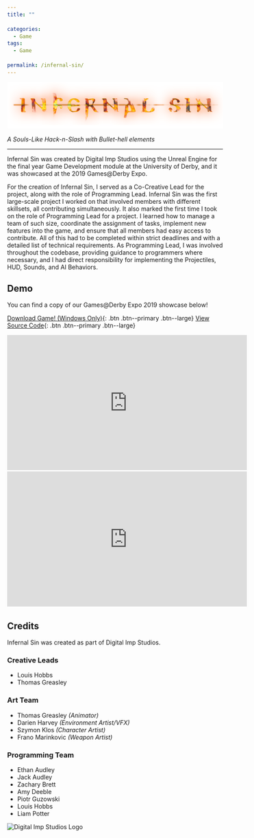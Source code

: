 ```yaml
---
title: ""

categories:
  - Game
tags:
  - Game

permalink: /infernal-sin/
---
```


![Infernal Sin Logo](/assets/images/infernalsinlogo.png)

*A Souls-Like Hack-n-Slash with Bullet-hell elements*

---

Infernal Sin was created by Digital Imp Studios using the Unreal Engine for the final year Game Development module at the University of Derby, and it was showcased at the 2019 Games@Derby Expo.

For the creation of Infernal Sin, I served as a Co-Creative Lead for the project, along with the role of Programming Lead. Infernal Sin was the first large-scale project I worked on that involved members with different skillsets, all contributing simultaneously. It also marked the first time I took on the role of Programming Lead for a project. I learned how to manage a team of such size, coordinate the assignment of tasks, implement new features into the game, and ensure that all members had easy access to contribute. All of this had to be completed within strict deadlines and with a detailed list of technical requirements. As Programming Lead, I was involved throughout the codebase, providing guidance to programmers where necessary, and I had direct responsibility for implementing the Projectiles, HUD, Sounds, and AI Behaviors.

## Demo

You can find a copy of our Games@Derby Expo 2019 showcase below!

[<i class="fas fa-download"></i> Download Game! (Windows Only)](https://drive.google.com/uc?export=download&id=1RpPXbu4F-f86DM3pq-PRVSVuokW6b0-E){: .btn .btn--primary .btn--large}
[<i class="fab fa-gitlab"></i> View Source Code](https://gitlab.com/Bazzadwarf/pi){: .btn .btn--primary .btn--large}

<iframe width="560" height="315" src="https://www.youtube.com/embed/v5kYVwh9sC0?si=cmpi7Xd-aWJGwX6W" title="YouTube video player" frameborder="0" allow="accelerometer; autoplay; clipboard-write; encrypted-media; gyroscope; picture-in-picture; web-share" referrerpolicy="strict-origin-when-cross-origin" allowfullscreen></iframe>
<br>
<iframe width="560" height="315" src="https://www.youtube.com/embed/j1sgWUjcdhc?si=JDrWY5oNW4x2MN6R" title="YouTube video player" frameborder="0" allow="accelerometer; autoplay; clipboard-write; encrypted-media; gyroscope; picture-in-picture; web-share" referrerpolicy="strict-origin-when-cross-origin" allowfullscreen></iframe>

## Credits

Infernal Sin was created as part of Digital Imp Studios.

### Creative Leads

* Louis Hobbs [<i class="fab fa-linkedin"></i>](https://www.linkedin.com/in/louis-hobbs/) [<i class="fab fa-gitlab"></i>](https://gitlab.com/bazzadwarf) [<i class="fab fa-github"></i>](https://github.com/bazzadwarf)
* Thomas Greasley [<i class="fab fa-linkedin"></i>](https://www.linkedin.com/in/thomas-greasley) [<i class="fab fa-artstation"></i>](https://www.artstation.com/emperor339)

### Art Team

* Thomas Greasley *(Animator)* [<i class="fab fa-linkedin"></i>](https://www.linkedin.com/in/thomas-greasley) [<i class="fab fa-artstation"></i>](https://emperor339.artstation.com)
* Darien Harvey *(Environment Artist/VFX)* [<i class="fab fa-linkedin"></i>](https://www.linkedin.com/in/darien-harvey/) [<i class="fab fa-artstation"></i>](https://darien.artstation.com)
* Szymon Klos *(Character Artist)* [<i class="fab fa-linkedin"></i>](https://www.linkedin.com/in/szymonklos1/) [<i class="fab fa-artstation"></i>](https://szym.artstation.com)
* Frano Marinkovic *(Weapon Artist)* [<i class="fab fa-linkedin"></i>](https://www.linkedin.com/in/franom/) [<i class="fab fa-artstation"></i>](https://franom.artstation.com)

### Programming Team

* Ethan Audley [<i class="fab fa-linkedin"></i>](https://www.linkedin.com/in/ethan-audley-2a0582142/) [<i class="fab fa-gitlab"></i>](https://gitlab.com/EthanAudley)
* Jack Audley  [<i class="fab fa-linkedin"></i>](https://www.linkedin.com/in/jack-audley-096025189/) [<i class="fab fa-gitlab"></i>](https://gitlab.com/AudleyJack)
* Zachary Brett [<i class="fab fa-linkedin"></i>](https://www.linkedin.com/in/zachary-brett/) [<i class="fab fa-gitlab"></i>](https://gitlab.com/oniisama) [<i class="fab fa-github"></i>](https://github.com/momijisama)
* Amy Deeble [<i class="fab fa-linkedin"></i>](https://www.linkedin.com/in/amy-deeble-8b2a3a1a5) [<i class="fab fa-gitlab"></i>](https://gitlab.com/Deebs17) [<i class="fab fa-github"></i>](https://github.com/Deebs17)
* Piotr Guzowski [<i class="fab fa-linkedin"></i>](https://www.linkedin.com/in/piotr-guzowski-a35622132) [<i class="fab fa-gitlab"></i>](https://gitlab.com/guuzen)
* Louis Hobbs [<i class="fab fa-linkedin"></i>](https://www.linkedin.com/in/louis-hobbs/) [<i class="fab fa-gitlab"></i>](https://gitlab.com/bazzadwarf) [<i class="fab fa-github"></i>](https://github.com/bazzadwarf)
* Liam Potter [<i class="fab fa-linkedin"></i>](https://www.linkedin.com/in/byte-warlock/) [<i class="fab fa-gitlab"></i>](https://gitlab.com/byte-warlock) [<i class="fab fa-github"></i>](https://github.com/byte-warlock)

![Digital Imp Studios Logo](/assets/images/digitalimpstudiossource.png)
